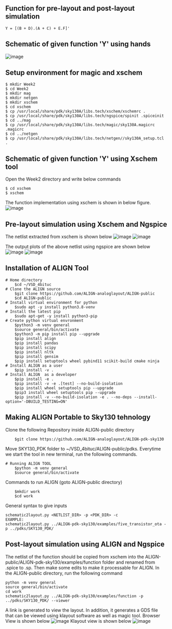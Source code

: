## Function for pre-layout and post-layout simulation
```
Y = [(B + D).(A + C) + E.F]'
```

## Schematic of given function 'Y' using hands
![image](https://github.com/syedimaduddin/msvsd4bituc/blob/main/Week-2/Images/Schematic_by_hand.png)

## Setup environment for magic and xschem
```
$ mkdir Week2
$ cd Week2
$ mkdir mag
$ mkdir netgen
$ mkdir xschem
$ cd xschem
$ cp /usr/local/share/pdk/sky130A/libs.tech/xschem/xschemrc .
$ cp /usr/local/share/pdk/sky130A/libs.tech/ngspice/spinit .spiceinit
$ cd ../mag
$ cp /usr/local/share/pdk/sky130A/libs.tech/magic/sky130A.magicrc .magicrc
$ cd ../netgen
$ cp /usr/local/share/pdk/sky130A/libs.tech/netgen//sky130A_setup.tcl .
```

## Schematic of given function 'Y' using Xschem tool
Open the Week2 directory and write below commands
```
$ cd xschem
$ xschem
```
The function implementation using xschem is shown in below figure.
![image](https://github.com/syedimaduddin/msvsd4bituc/blob/main/Week-2/Images/Schematic_by_Xschem.png)

## Pre-layout simulation using Xschem and Ngspice
The netlist extracted from xschem is shown below
![image](https://github.com/syedimaduddin/msvsd4bituc/blob/main/Week-2/Images/prelayout_netlist_1.png)
![image](https://github.com/syedimaduddin/msvsd4bituc/blob/main/Week-2/Images/prelayout_netlist_2.png)

The output plots of the above netlist using ngspice are shown below
![image](https://github.com/syedimaduddin/msvsd4bituc/blob/main/Week-2/Images/Prelayout_Simulation_1.png)
![image](https://github.com/syedimaduddin/msvsd4bituc/blob/main/Week-2/Images/Prelayout_Simulation_2.png)


## Installation of ALIGN Tool
```
# Home directory
    $cd ~/VSD_4bituc
# Clone the ALIGN source
    $git clone https://github.com/ALIGN-analoglayout/ALIGN-public
    $cd ALIGN-public
# Install virtual environment for python
    $sudo apt -y install python3.8-venv
# Install the latest pip
    $sudo apt-get -y install python3-pip
# Create python virtual envronment
    $python3 -m venv general
    $source general/bin/activate
    $python3 -m pip install pip --upgrade
    $pip install align
    $pip install pandas
    $pip install scipy
    $pip install nltk
    $pip install gensim
    $pip install setuptools wheel pybind11 scikit-build cmake ninja
# Install ALIGN as a user
    $pip install -v .
# Install ALIGN  as a developer
    $pip install -e .
    $pip install -v -e .[test] --no-build-isolation
    $pip install wheel setuptools pip --upgrade
    $pip3 install wheel setuptools pip --upgrade
    $pip install -v --no-build-isolation -e . --no-deps --install-option='-DBUILD_TESTING=ON'
```
## Making ALIGN Portable to Sky130 tehnology
Clone the following Repository inside ALIGN-public directory
```
    $git clone https://github.com/ALIGN-analoglayout/ALIGN-pdk-sky130
```
Move SKY130_PDK folder to ~/VSD_4bituc/ALIGN-public/pdks.
Everytime we start the tool in new terminal, run the following commands.

```
# Running ALIGN TOOL
    $python -m venv general
    $source general/bin/activate
```
Commands to run ALIGN (goto ALIGN-public directory)
```
    $mkdir work
    $cd work
```
General syntax to give inputs
```
schematic2layout.py <NETLIST_DIR> -p <PDK_DIR> -c
EXAMPLE:
schematic2layout.py ../ALIGN-pdk-sky130/examples/five_transistor_ota -p ../pdks/SKY130_PDK/
```

## Post-layout simulation using ALIGN and Ngspice
The netlist of the function should be copied from xschem into the ALIGN-public/ALIGN-pdk-sky130/examples/function folder and renamed from .spice to .sp. Then make some edits to make it processable for ALIGN. In the ALIGN-public directory, run the following command
```
python -m venv general
source general/bin/activate
cd work
schematic2layout.py ../ALIGN-pdk-sky130/examples/function -p ../pdks/SKY130_PDK/ --viewer
```
A link is generated to view the layout. In addition, it generates a GDS file that can be viewed using klayout software as well as magic tool.
Browser View is shown below
![image](https://github.com/syedimaduddin/msvsd4bituc/blob/main/Week-2/Images/align-layout_browser-view.png)
Klayout view is shown below
![image]()
